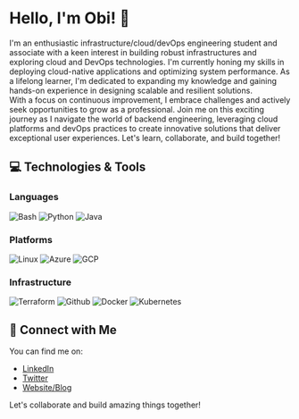 # Hello, I'm Obi! 👋

I'm an enthusiastic infrastructure/cloud/devOps engineering student and associate with a keen interest in building robust infrastructures and exploring cloud and DevOps technologies. I'm currently honing my skills in deploying cloud-native applications and optimizing system performance. As a lifelong learner, I'm dedicated to expanding my knowledge and gaining hands-on experience in designing scalable and resilient solutions. <br>
With a focus on continuous improvement, I embrace challenges and actively seek opportunities to grow as a professional. Join me on this exciting journey as I navigate the world of backend engineering, leveraging cloud platforms and devOps practices to create innovative solutions that deliver exceptional user experiences. Let's learn, collaborate, and build together!

## 💻 Technologies & Tools

### **Languages** <br>
![Bash](https://img.shields.io/badge/Bash-4EAA25?logo=linux&logoColor=white&style=for-the-badge)
![Python](https://img.shields.io/badge/Python-3776AB?logo=python&logoColor=white&style=for-the-badge)
![Java](https://img.shields.io/badge/Java-ED8B00?logo=java&logoColor=white&style=for-the-badge)

### **Platforms** <br>
![Linux](https://img.shields.io/badge/Linux-000000?logo=linux&logoColor=white&style=for-the-badge)
![Azure](https://img.shields.io/badge/Azure-007FFF?logo=microsoft-azure&logoColor=white&style=for-the-badge)
![GCP](https://img.shields.io/badge/GCP-4285F4?logo=google-cloud&logoColor=white&style=for-the-badge)

### **Infrastructure** <br>
![Terraform](https://img.shields.io/badge/Terraform-Infrastructure%20Automation-623CE4?logo=terraform&logoColor=623CE4&style=for-the-badge)
![Github](https://img.shields.io/badge/Github%20Actions-CI%2FCD-2088FF?logo=github-actions&logoColor=white&style=for-the-badge)
![Docker](https://img.shields.io/badge/Docker-Containerization-2496ED?logo=docker&logoColor=2496ED&style=for-the-badge)
![Kubernetes](https://img.shields.io/badge/Kubernetes-Orchestration-326CE5?logo=kubernetes&logoColor=white&style=for-the-badge)

<!--
### **Monitoring & Logging** <br>
![Prometheus](https://img.shields.io/badge/Prometheus-E6522C?logo=prometheus&logoColor=white&style=for-the-badge)
![ELK Stack](https://img.shields.io/badge/ELK%20Stack-005571?logo=elastic-stack&logoColor=white&style=for-the-badge)
-->

<!--
## 🚀 Projects & Contributions

- [Project 1]: Brief description and link to the project's GitHub repository or deployed application.
- [Project 2]: Brief description and link to the project's GitHub repository or deployed application.
- ...

## 🎥 Demo

![Demo GIF](path/to/demo.gif)
-->

## 🔗 Connect with Me

You can find me on:

- [LinkedIn](https://linkedin.com/in/obimadu)
- [Twitter](https://twitter.com/obiNinja)
- [Website/Blog](https://obimadu.pro)

<!--
## 🔗 My Github Stats

![Github Stats](https://github-readme-stats.vercel.app/api?username=obimadu&count_private=true&show_icons=true&include_all_commits=true)
![Top Langs](https://github-readme-stats.vercel.app/api/top-langs/?username=obimadu&hide=TeX&layout=compact)
-->

Let's collaborate and build amazing things together!
